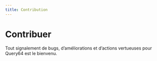 ```yaml
---
title: Contribution
---
```


# Contribuer

Tout signalement de bugs, d’améliorations et d’actions vertueuses pour Query64 est le bienvenu.
